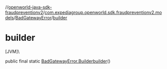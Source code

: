 //[openworld-java-sdk-fraudpreventionv2](../../../index.md)/[com.expediagroup.openworld.sdk.fraudpreventionv2.models](../index.md)/[BadGatewayError](index.md)/[builder](builder.md)

# builder

[JVM]\

public final static [BadGatewayError.Builder](-builder/index.md)[builder](builder.md)()
